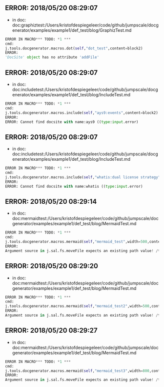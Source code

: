 ## ERROR: 2018/05/20 08:29:07

- in doc: doc:graphiztest:/Users/kristofdespiegeleer/code/github/jumpscale/docgenerator/examples/example1/def_test/blog/GraphizTest.md

```python
ERROR IN MACRO*** TODO: *1 ***
cmd:
j.tools.docgenerator.macros.dot(self,"dot_test",content=block2)
ERROR:
'DocSite' object has no attribute 'addFile'
```

## ERROR: 2018/05/20 08:29:07

- in doc: doc:includetest:/Users/kristofdespiegeleer/code/github/jumpscale/docgenerator/examples/example1/def_test/blog/IncludeTest.md

```python
ERROR IN MACRO*** TODO: *1 ***
cmd:
j.tools.docgenerator.macros.include(self,"ays9:events",content=block2)
ERROR:
ERROR: Cannot find docsite with name:ays9 ((type:input.error)
```

## ERROR: 2018/05/20 08:29:07

- in doc: doc:includetest:/Users/kristofdespiegeleer/code/github/jumpscale/docgenerator/examples/example1/def_test/blog/IncludeTest.md

```python
ERROR IN MACRO*** TODO: *1 ***
cmd:
j.tools.docgenerator.macros.include(self,"whatis:dual license strategy",content=block2)
ERROR:
ERROR: Cannot find docsite with name:whatis ((type:input.error)
```

## ERROR: 2018/05/20 08:29:14

- in doc: doc:mermaidtest:/Users/kristofdespiegeleer/code/github/jumpscale/docgenerator/examples/example1/def_test/blog/MermaidTest.md

```python
ERROR IN MACRO*** TODO: *1 ***
cmd:
j.tools.docgenerator.macros.mermaid(self,"mermaid_test",width=500,content=block2)
ERROR:
Argument source in j.sal.fs.moveFile expects an existing path value! /tmp/js9/tmpqim2w7bi.png does not exist.
```

## ERROR: 2018/05/20 08:29:20

- in doc: doc:mermaidtest:/Users/kristofdespiegeleer/code/github/jumpscale/docgenerator/examples/example1/def_test/blog/MermaidTest.md

```python
ERROR IN MACRO*** TODO: *1 ***
cmd:
j.tools.docgenerator.macros.mermaid(self,"mermaid_test2",width=500,content=block2)
ERROR:
Argument source in j.sal.fs.moveFile expects an existing path value! /tmp/js9/tmpf8z0vgaj.png does not exist.
```

## ERROR: 2018/05/20 08:29:27

- in doc: doc:mermaidtest:/Users/kristofdespiegeleer/code/github/jumpscale/docgenerator/examples/example1/def_test/blog/MermaidTest.md

```python
ERROR IN MACRO*** TODO: *1 ***
cmd:
j.tools.docgenerator.macros.mermaid(self,"mermaid_test3",width=800,content=block2)
ERROR:
Argument source in j.sal.fs.moveFile expects an existing path value! /tmp/js9/tmpjfml0urc.png does not exist.
```

